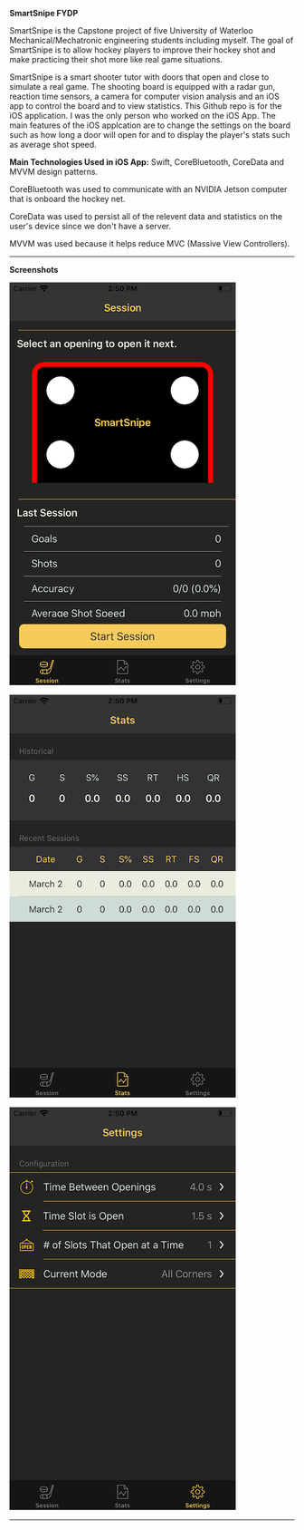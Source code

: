 **SmartSnipe FYDP**

SmartSnipe is the Capstone project of five University of Waterloo Mechanical/Mechatronic engineering students including myself. The goal of SmartSnipe is to allow hockey players to improve their hockey shot and make practicing their shot more like real game situations. 

SmartSnipe is a smart shooter tutor with doors that open and close to simulate a real game. The shooting board is equipped with a radar gun, reaction time sensors, a camera for computer vision analysis and an iOS app to control the board and to view statistics. This Github repo is for the iOS application. I was the only person who worked on the iOS App. The main features of the iOS applcation are to change the settings on the board such as how long a door will open for and to display the player's stats such as average shot speed. 

**Main Technologies Used in iOS App:** Swift, CoreBluetooth, CoreData and MVVM design patterns.

CoreBluetooth was used to communicate with an NVIDIA Jetson computer that is onboard the hockey net.

CoreData was used to persist all of the relevent data and statistics on the user's device since we don't have a server.

MVVM was used because it helps reduce MVC (Massive View Controllers).  

---
**Screenshots**

![alt text](SessionScreenshot.png "Session")

![alt text](StatsScreenshot.png "Stats")

![alt text](SettingsScreenshot.png "Settings")

---
